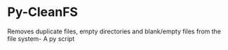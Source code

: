 Py-CleanFS
==========

Removes duplicate  files, empty directories and blank/empty files from the file system- A py script
